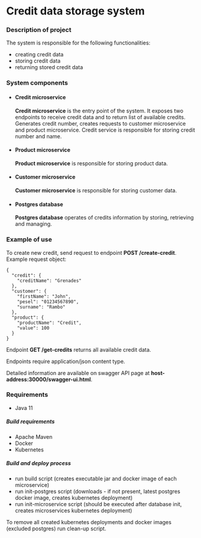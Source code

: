 Credit data storage system
===

### Description of project

The system is responsible for the following functionalities:
* creating credit data
* storing credit data
* returning stored credit data


### System components
* #### Credit microservice

    **Credit microservice** is the entry point of the system.
It exposes two endpoints to receive credit data and to return list of available credits.
Generates credit number, creates requests to customer microservice and product microservice.
Credit service is responsible for storing credit number and name.

* #### Product microservice
    **Product microservice** is responsible for storing product data.

* #### Customer microservice
  **Customer microservice** is responsible for storing customer data.

* #### Postgres database
    **Postgres database** operates of credits information by storing, retrieving and managing.

### Example of use

To create new credit, send request to endpoint **POST /create-credit**. Example request object:
```
{
  "credit": {
    "creditName": "Grenades"
  },
  "customer": {
    "firstName": "John",
    "pesel": "01234567890",
    "surname": "Rambo"
  },
  "product": {
    "productName": "Credit",
    "value": 100
  }
}
```

Endpoint **GET /get-credits** returns all available credit data.

Endpoints require application/json content type.

Detailed information are available on swagger API page at **host-address:30000/swagger-ui.html**.

### Requirements
* Java 11

##### Build requirements
* Apache Maven
* Docker
* Kubernetes

##### Build and deploy process
 * run build script (creates executable jar and docker image of each microservice)
 * run init-postgres script (downloads - if not present, latest postgres docker image, creates kubernetes deployment)
 * run init-microservice script (should be executed after database init, creates microservices kubernetes deployment)

To remove all created kubernetes deployments and docker images (excluded postgres) run clean-up script.